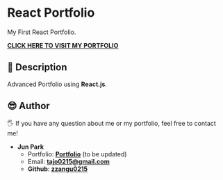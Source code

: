 # React Portfolio

My First React Portfolio.

[**CLICK HERE TO VISIT MY PORTFOLIO**](https://zzangu0215.github.io/portfolio-v3/)

## 📑 Description

Advanced Portfolio using **React.js**.

## 😎 Author

🖐 If you have any question about me or my portfolio, feel free to contact me!

- **Jun Park**
  - Portfolio: [**Portfolio**](https://zzangu0215.github.io/portfolio-v3/) (to be updated)
  - Email: **tajo0215@gmail.com**
  - **Github**: [**zzangu0215**](https://github.com/zzangu0215)
